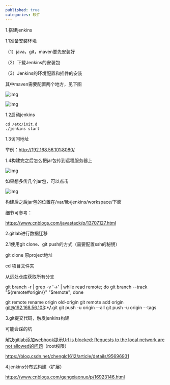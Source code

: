 ```yaml
---
published: true
categories: 软件
---
```

1.搭建jenkins

1.1准备安装环境

（1）java，git，maven要先安装好

（2）下载Jenkins的安装包

（3）Jenkins的环境配置和插件的安装

其中maven需要配置两个地方，见下图

![img](https://picx.zhimg.com/80/v2-874b54d0fa211bfbd403599759a3d03f_720w.png?source=d16d100b)






![img](https://picx.zhimg.com/80/v2-b748b381bd6bdd01a561cbadc2be74a5_720w.png?source=d16d100b)






1.2启动jenkins

```
cd /etc/init.d
./jenkins start
```

1.3访问地址

 举例：http://192.168.56.101:8080/

1.4构建完之后怎么把jar包传到远程服务器上

![img](https://pic1.zhimg.com/80/v2-0aa55c513d08a7607687ec01fc62a6a5_720w.png?source=d16d100b)






如果想多传几个jar包，可以点击

![img](https://pic1.zhimg.com/80/v2-64fc83c625f4a9459d3aa870ab9bf0b9_720w.png?source=d16d100b)






构建后之后jar包的位置在/var/lib/jenkins/workspace/下面

细节可参考：

https://www.cnblogs.com/javastack/p/13707127.html

2.gitlab进行数据迁移

2.1使用git clone、git push的方式（需要配置ssh的秘钥）

git clone 原project地址

cd 项目文件夹

从远处仓库获取所有分支

git branch -r | grep -v '\->' | while read remote; do git branch --track "${remote#origin/}" "$remote"; done

git remote rename origin old-origin git remote add origin git@192.168.56.103:***/**.git git push -u origin --all git push -u origin --tags

3.git提交代码，触发jenkins构建

可能会踩的坑

[解决gitlab添加webhook提示Url is blocked: Requests to the local network are not allowed的问题](https://blog.csdn.net/anqixiang/article/details/104968469)（root权限）

https://blog.csdn.net/chenglc1612/article/details/95696931

4.jenkins分布式构建（扩展）

https://www.cnblogs.com/gengxiaonuo/p/16923146.html